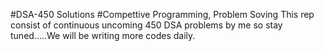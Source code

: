 #DSA-450 Solutions
#Compettive Programming, Problem Soving
This rep consist of continuous uncoming 450 DSA problems by me so stay tuned.....We will be writing more codes daily.
